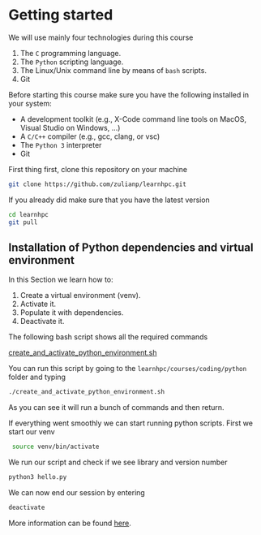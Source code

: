 # Getting started

We will use mainly four technologies during this course

1. The `C` programming language.
2. The `Python` scripting language.
3. The Linux/Unix command line by means of `bash` scripts.
4. Git

Before starting this course make sure you have the following installed in your system:

- A development toolkit (e.g., X-Code command line tools on MacOS, Visual Studio on Windows, ...)
- A `C/C++` compiler (e.g., gcc, clang, or vsc)
- The `Python 3` interpreter
- Git

First thing first, clone this repository on your machine

```bash
git clone https://github.com/zulianp/learnhpc.git
```

If you already did make sure that you have the latest version 

```bash
cd learnhpc
git pull
```

## Installation of Python dependencies and virtual environment

In this Section we learn how to:

1. Create a virtual environment (venv).
2. Activate it.
3. Populate it with dependencies.
4. Deactivate it.

The following bash script shows all the required commands

[create_and_activate_python_environment.sh](https://github.com/zulianp/learnhpc/blob/a8670c99489035695e031d5de04b169d4a3e692c/courses/coding/python/create_and_activate_python_environment.sh#L1-L23)

You can run this script by going to the `learnhpc/courses/coding/python` folder and typing 

```bash
./create_and_activate_python_environment.sh
``` 

As you can see it will run a bunch of commands and then return. 

If everything went smoothly we can start running python scripts. First we start our venv

```bash
 source venv/bin/activate 	
```

We run our script and check if we see library and version number

```bash
python3 hello.py
```

We can now end our session by entering

```bash
deactivate
```

More information can be found [here](https://docs.python.org/3/library/venv.html).
